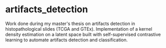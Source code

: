 # artifacts_detection
Work done during my master's thesis on artifacts detection in histopathological slides (TCGA and GTEx). Implementation of a kernel density estimation on a latent space built with self-supervised contrastive learning to automate artifacts detection and classification. 
